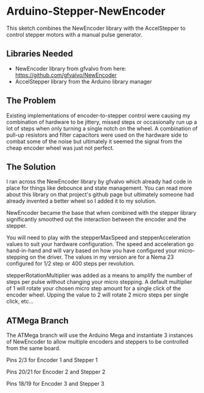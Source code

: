 # Arduino-Stepper-NewEncoder

This sketch combines the NewEncoder library with the AccelStepper to control stepper motors with a manual pulse generator.

## Libraries Needed

* NewEncoder library from gfvalvo from here: https://github.com/gfvalvo/NewEncoder
* AccelStepper library from the Arduino library manager

## The Problem

Existing implementations of encoder-to-stepper control were causing my combination of hardware to be jittery, missed steps or occasionally run up a lot of steps when only turning a single notch on the wheel. A combination of pull-up resistors and filter capacitors were used on the hardware side to combat some of the noise but ultimately it seemed the signal from the cheap encoder wheel was just not perfect.

## The Solution

I ran across the NewEncoder library by gfvalvo which already had code in place for things like debounce and state management. You can read more about this library on that project's github page but ultimately someone had already invented a better wheel so I added it to my solution.

NewEncoder became the base that when combined with the stepper library significantly smoothed out the interaction between the encoder and the stepper. 

You will need to play with the stepperMaxSpeed and stepperAcceleration values to suit your hardware configuration. The speed and acceleration go hand-in-hand and will vary based on how you have configured your micro-stepping on the driver. The values in my version are for a Nema 23 configured for 1/2 step or 400 steps per revolution.

stepperRotationMultiplier was added as a means to amplify the number of steps per pulse without changing your micro stepping. A default multiplier of 1 will rotate your chosen micro step amount for a single click of the encoder wheel. Upping the value to 2 will rotate 2 micro steps per single click, etc... 

## ATMega Branch

The ATMega branch will use the Arduino Mega and instantiate 3 instances of NewEncoder to allow multiple encoders and steppers to be controlled from the same board.

Pins 2/3 for Encoder 1 and Stepper 1

Pins 20/21 for Encoder 2 and Stepper 2

Pins 18/19 for Encoder 3 and Stepper 3

